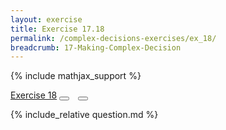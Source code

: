 ```yaml
---
layout: exercise
title: Exercise 17.18
permalink: /complex-decisions-exercises/ex_18/
breadcrumb: 17-Making-Complex-Decision
---
```


{% include mathjax_support %}
<div class="card">
<div class="card-header p-2">
<a href='#' class="p-2">Exercise 18</a>
<button type="button" class="btn btn-dark float-right" title="Solve this Exercise" onclick="solve('ex17.18');" href="#"><i id="ex17.18" class="fas fa-pen" style="color:white"></i></button>
<a class="edit_question" href="#"><button type="button" class="btn btn-dark float-right" title="Edit this Question"  style="margin-left:10px; margin-right:10px;" onclick="edit('ex17.18');" href="#"><i id="ex17.18" class="far fa-edit" style="color:white"></i></button></a>
</div>
<div class="card-body">
<p class="card-text">{% include_relative question.md %}</p>
</div>
</div>
<br>
